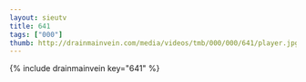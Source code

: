 ```yaml
--- 
layout: sieutv
title: 641
tags: ["000"]
thumb: http://drainmainvein.com/media/videos/tmb/000/000/641/player.jpg
---
```

{% include drainmainvein key="641" %} 
